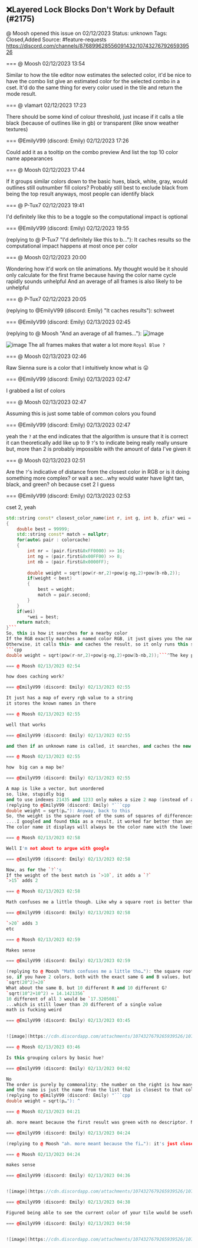 ## ❌Layered Lock Blocks Don't Work by Default (#2175)
@ Moosh opened this issue on 02/12/2023
Status: unknown
Tags: Closed,Added
Source: #feature-requests https://discord.com/channels/876899628556091432/1074327679265939526


=== @ Moosh 02/12/2023 13:54

Similar to how the tile editor now estimates the selected color, it'd be nice to have the combo list give an estimated color for the selected combo in a cset. It'd do the same thing for every color used in the tile and return the mode result.

=== @ vlamart 02/12/2023 17:23

There should be some kind of colour threshold, just incase if it calls a tile black (because of outlines like in gb) or transparent (like snow weather textures)

=== @EmilyV99 (discord: Emily) 02/12/2023 17:26

Could add it as a tooltip on the combo preview
And list the top 10 color name appearances

=== @ Moosh 02/12/2023 17:44

If it groups similar colors down to the basic hues, black, white, gray, would outlines still outnumber fill colors? Probably still best to exclude black from being the top result anyways, most people can identify black

=== @ P-Tux7 02/12/2023 19:41

I'd definitely like this to be a toggle so the computational impact is optional

=== @EmilyV99 (discord: Emily) 02/12/2023 19:55

(replying to @ P-Tux7 "I'd definitely like this to b…"): It caches results
so the computational impact happens at most once per color

=== @ Moosh 02/12/2023 20:00

Wondering how it'd work on tile animations. My thought would be it should only calculate for the first frame because having the color name cycle rapidly sounds unhelpful
And an average of all frames is also likely to be unhelpful

=== @ P-Tux7 02/12/2023 20:05

(replying to @EmilyV99 (discord: Emily) "It caches results"): schweet

=== @EmilyV99 (discord: Emily) 02/13/2023 02:45

(replying to @ Moosh "And an average of all frames…"): 
![image](https://cdn.discordapp.com/attachments/1074327679265939526/1074521622494593075/image.png?ex=65e535be&is=65d2c0be&hm=2ce52bb293352e1e5152330e3845d63c3699afac21a490300ad6a667c569c1f0&)

![image](https://cdn.discordapp.com/attachments/1074327679265939526/1074521790925258843/image.png?ex=65e535e6&is=65d2c0e6&hm=612275765cbaf9fda2e6b9ad369ff3449ae956fcec70f7257f4ba67c1e1b39e2&)
The all frames makes that water a lot more `Royal Blue ?`

=== @ Moosh 02/13/2023 02:46

Raw Sienna sure is a color that I intuitively know what is 😛

=== @EmilyV99 (discord: Emily) 02/13/2023 02:47

I grabbed a list of colors

=== @ Moosh 02/13/2023 02:47

Assuming this is just some table of common colors you found

=== @EmilyV99 (discord: Emily) 02/13/2023 02:47

yeah
the `?` at the end indicates that the algorithm is unsure that it is correct
it can theoretically add like up to 9 `?`'s to indicate being really really unsure
but, more than 2 is probably impossible with the amount of data I've given it

=== @ Moosh 02/13/2023 02:51

Are the `?`'s indicative of distance from the closest color in RGB or is it doing something more complex?
or wait a sec...why would water have light tan, black, and green?
oh because cset 2 I guess

=== @EmilyV99 (discord: Emily) 02/13/2023 02:53

cset 2, yeah
```cpp
std::string const* closest_color_name(int r, int g, int b, zfix* wei = nullptr)
{
    double best = 99999;
    std::string const* match = nullptr;
    for(auto& pair : colorcache)
    {
        int nr = (pair.first&0xFF0000) >> 16;
        int ng = (pair.first&0x00FF00) >> 8;
        int nb = (pair.first&0x0000FF);
        
        double weight = sqrt(pow(r-nr,2)+pow(g-ng,2)+pow(b-nb,2));
        if(weight < best)
        {
            best = weight;
            match = pair.second;
        }
    }
    if(wei)
        *wei = best;
    return match;
}```
So, this is how it searches for a nearby color
If the RGB exactly matches a named color RGB, it just gives you the name
Otherwise, it calls this- and caches the result, so it only runs this search once per RGB value per zquest launch
```cpp
double weight = sqrt(pow(r-nr,2)+pow(g-ng,2)+pow(b-nb,2));```^The key point

=== @ Moosh 02/13/2023 02:54

how does caching work?

=== @EmilyV99 (discord: Emily) 02/13/2023 02:55

It just has a map of every rgb value to a string
it stores the known names in there

=== @ Moosh 02/13/2023 02:55

well that works

=== @EmilyV99 (discord: Emily) 02/13/2023 02:55

and then if an unknown name is called, it searches, and caches the new string

=== @ Moosh 02/13/2023 02:55

how  big can a map be?

=== @EmilyV99 (discord: Emily) 02/13/2023 02:55

A map is like a vector, but unordered
so, like, stupidly big
and to use indexes 21435 and 1233 only makes a size 2 map (instead of a size 21436 vector)
(replying to @EmilyV99 (discord: Emily) "```cpp
double weight = sqrt(p…"): Anyway, back to this
So, the weight is the square root of the sums of squares of differences of rgb values
....I googled and found this as a result, it worked far better than anything I tried myself.
The color name it displays will always be the color name with the lowest weight. It compares against *every single named color*, so it will *always* find the best match.

=== @ Moosh 02/13/2023 02:58

Well I'm not about to argue with google

=== @EmilyV99 (discord: Emily) 02/13/2023 02:58

Now, as for the `?`'s
If the weight of the best match is `>10`, it adds a `?`
`>15` adds 2

=== @ Moosh 02/13/2023 02:58

Math confuses me a little though. Like why a square root is better than an average

=== @EmilyV99 (discord: Emily) 02/13/2023 02:58

`>20` adds 3
etc

=== @ Moosh 02/13/2023 02:59

Makes sense

=== @EmilyV99 (discord: Emily) 02/13/2023 02:59

(replying to @ Moosh "Math confuses me a little tho…"): the square root of sum of squares gives more weight to multiple differences
so, if you have 2 colors, both with the exact same G and B values, but 20 difference in R, what's your weight?
`sqrt(20^2)=20`
What about the same B, but 10 different R and 10 different G?
`sqrt(10^2+10^2) = 14.1421356`
10 different of all 3 would be `17.3205081`
...which is still lower than 20 different of a single value
math is fucking weird

=== @EmilyV99 (discord: Emily) 02/13/2023 03:45


![image](https://cdn.discordapp.com/attachments/1074327679265939526/1074536650123776031/image.png?ex=65e543bd&is=65d2cebd&hm=5d962bbf97a1bb933b5cb5a77261c47b0afdd044f38db3060b337925f5b1585c&)

=== @ Moosh 02/13/2023 03:46

Is this grouping colors by basic hue?

=== @EmilyV99 (discord: Emily) 02/13/2023 04:02

No
The order is purely by commonality; the number on the right is how many pixels of the combo are that color
and the name is just the name from the list that is closest to that color RGB
(replying to @EmilyV99 (discord: Emily) "```cpp
double weight = sqrt(p…"): ^

=== @ Moosh 02/13/2023 04:21

ah. more meant because the first result was green with no descriptor. Not light or dark green, forest green, olive green, pea green, Link's tunic in Zelda 1 green, ect

=== @EmilyV99 (discord: Emily) 02/13/2023 04:24

(replying to @ Moosh "ah. more meant because the fi…"): it's just close to the color that happens to be just named `Green`

=== @ Moosh 02/13/2023 04:24

makes sense

=== @EmilyV99 (discord: Emily) 02/13/2023 04:36


![image](https://cdn.discordapp.com/attachments/1074327679265939526/1074549690021982289/image.png?ex=65e54fe2&is=65d2dae2&hm=e1c7684d43c154944fa3febea99f408ba07769ae87781d2f691f8aee93920a8e&)

=== @EmilyV99 (discord: Emily) 02/13/2023 04:38

Figured being able to see the current color of your tile would be useful

=== @EmilyV99 (discord: Emily) 02/13/2023 04:50


![image](https://cdn.discordapp.com/attachments/1074327679265939526/1074553215611322368/image.png?ex=65e5532a&is=65d2de2a&hm=73b0478246e21c1137aa5fdca6be88952bd7faddf4177640fb39176d2f7d6059&)
